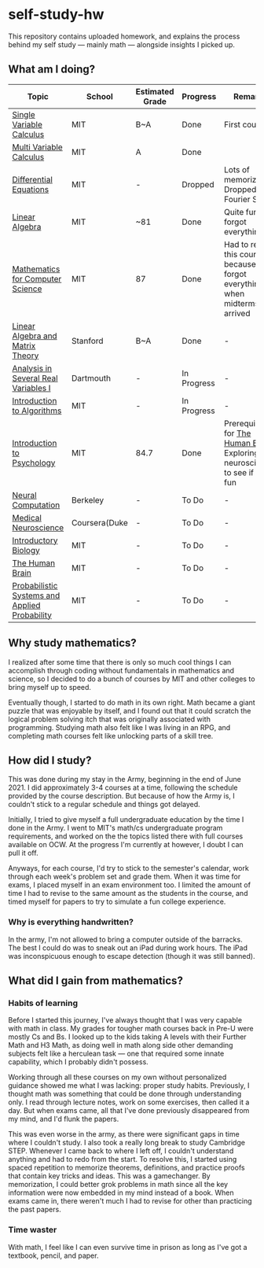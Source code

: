# self-study-hw
This repository contains uploaded homework, and explains the process behind my self study — mainly math — alongside insights I picked up.

## What am I doing?
|Topic|School|Estimated Grade|Progress|Remarks|
|-----|--|--------|-------|----|
|[Single Variable Calculus](https://ocw.mit.edu/courses/mathematics/18-01sc-single-variable-calculus-fall-2010/index.htm)|MIT|B~A|Done|First course|
|[Multi Variable Calculus](https://ocw.mit.edu/courses/mathematics/18-02-multivariable-calculus-fall-2007/)|MIT|A|Done||
|[Differential Equations](https://ocw.mit.edu/courses/mathematics/18-03-differential-equations-spring-2010/)|MIT|-|Dropped|Lots of memorization. Dropped at Fourier Series|
|[Linear Algebra](https://ocw.mit.edu/courses/18-06sc-linear-algebra-fall-2011/)|MIT|~81|Done|Quite fun but forgot everything|
|[Mathematics for Computer Science](https://ocw.mit.edu/courses/electrical-engineering-and-computer-science/6-042j-mathematics-for-computer-science-fall-2010/)|MIT|87|Done|Had to restart this course because I forgot everything when midterms arrived|
|[Linear Algebra and Matrix Theory](http://math.stanford.edu/~church/teaching/113-F15/)|Stanford|B~A|Done|-|
|[Analysis in Several Real Variables I](https://math.dartmouth.edu/~jvoight/Fa2010-241/)|Dartmouth|-|In Progress|-|
|[Introduction to Algorithms](https://ocw.mit.edu/courses/6-006-introduction-to-algorithms-spring-2020/)|MIT|-|In Progress|-|
|[Introduction to Psychology](https://ocw.mit.edu/courses/9-00sc-introduction-to-psychology-fall-2011/)|MIT|84.7|Done|Prerequisite for [The Human Brain.](https://ocw.mit.edu/courses/9-13-the-human-brain-spring-2019/) Exploring neuroscience to see if it's fun|
|[Neural Computation](https://redwood.berkeley.edu/courses/vs265-fall-2018/)|Berkeley|-|To Do|-|
|[Medical Neuroscience](https://www.coursera.org/learn/medical-neuroscience)|Coursera(Duke|-|To Do|-|
|[Introductory Biology](https://ocw.mit.edu/courses/7-016-introductory-biology-fall-2018/)|MIT|-|To Do|-|
|[The Human Brain](https://ocw.mit.edu/courses/9-13-the-human-brain-spring-2019/)|MIT|-|To Do|-|
|[Probabilistic Systems and Applied Probability](https://ocw.mit.edu/courses/6-041sc-probabilistic-systems-analysis-and-applied-probability-fall-2013/)|MIT|-|To Do|-|
## Why study mathematics?
I realized after some time that there is only so much cool things I can accomplish through coding without fundamentals in mathematics and science, so I decided to do a bunch of courses by MIT and other colleges to bring myself up to speed. 

Eventually though, I started to do math in its own right. Math became a giant puzzle that was enjoyable by itself, and I found out that it could scratch the logical problem solving itch that was originally associated with programming. Studying math also felt like I was living in an RPG, and completing math courses felt like unlocking parts of a skill tree.

## How did I study?
This was done during my stay in the Army, beginning in the end of June 2021. I did approximately 3-4 courses at a time, following the schedule provided by the course description. But because of how the Army is, I couldn't stick to a regular schedule and things got delayed. 

Initially, I tried to give myself a full undergraduate education by the time I done in the Army. I went to MIT's math/cs undergraduate program requirements, and worked on the the topics listed there with full courses available on OCW. At the progress I'm currently at however, I doubt I can pull it off.

Anyways, for each course, I'd try to stick to the semester's calendar, work through each week's problem set and grade them. When it was time for exams, I placed myself in an exam environment too. I limited the amount of time I had to revise to the same amount as the students in the course, and timed myself for papers to try to simulate a fun college experience.

### Why is everything handwritten?
In the army, I'm not allowed to bring a computer outside of the barracks. The best I could do was to sneak out an iPad during work hours. The iPad was inconspicuous enough to escape detection (though it was still banned). 

## What did I gain from mathematics?
### Habits of learning
Before I started this journey, I've always thought that I was very capable with math in class. My grades for tougher math courses back in Pre-U were mostly Cs and Bs. I looked up to the kids taking A levels with their Further Math and H3 Math, as doing well in math along side other demanding subjects felt like a herculean task — one that required some innate capability, which I probably didn't possess.

Working through all these courses on my own without personalized guidance showed me what I was lacking: proper study habits. Previously, I thought math was something that could be done through understanding only. I read through lecture notes, work on some exercises, then called it a day. But when exams came, all that I've done previously disappeared from my mind, and I'd flunk the papers.

This was even worse in the army, as there were significant gaps in time where I couldn't study. I also took a really long break to study Cambridge STEP. Whenever I came back to where I left off, I couldn't understand anything and had to redo from the start. To resolve this, I started using spaced repetition to memorize theorems, definitions, and practice proofs that contain key tricks and ideas. This was a gamechanger. By memorization, I could better grok problems in math since all the key information were now embedded in my mind instead of a book. When exams came in, there weren't much I had to revise for other than practicing the past papers. 
### Time waster
With math, I feel like I can even survive time in prison as long as I've got a textbook, pencil, and paper.

